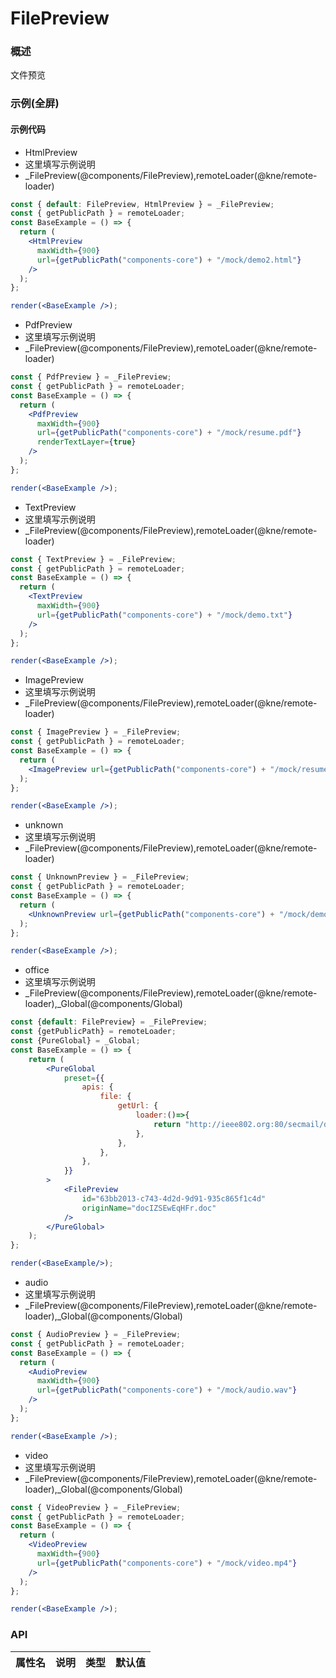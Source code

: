 
# FilePreview


### 概述

文件预览


### 示例(全屏)

#### 示例代码

- HtmlPreview
- 这里填写示例说明
- _FilePreview(@components/FilePreview),remoteLoader(@kne/remote-loader)

```jsx
const { default: FilePreview, HtmlPreview } = _FilePreview;
const { getPublicPath } = remoteLoader;
const BaseExample = () => {
  return (
    <HtmlPreview
      maxWidth={900}
      url={getPublicPath("components-core") + "/mock/demo2.html"}
    />
  );
};

render(<BaseExample />);

```

- PdfPreview
- 这里填写示例说明
- _FilePreview(@components/FilePreview),remoteLoader(@kne/remote-loader)

```jsx
const { PdfPreview } = _FilePreview;
const { getPublicPath } = remoteLoader;
const BaseExample = () => {
  return (
    <PdfPreview
      maxWidth={900}
      url={getPublicPath("components-core") + "/mock/resume.pdf"}
      renderTextLayer={true}
    />
  );
};

render(<BaseExample />);

```

- TextPreview
- 这里填写示例说明
- _FilePreview(@components/FilePreview),remoteLoader(@kne/remote-loader)

```jsx
const { TextPreview } = _FilePreview;
const { getPublicPath } = remoteLoader;
const BaseExample = () => {
  return (
    <TextPreview
      maxWidth={900}
      url={getPublicPath("components-core") + "/mock/demo.txt"}
    />
  );
};

render(<BaseExample />);

```

- ImagePreview
- 这里填写示例说明
- _FilePreview(@components/FilePreview),remoteLoader(@kne/remote-loader)

```jsx
const { ImagePreview } = _FilePreview;
const { getPublicPath } = remoteLoader;
const BaseExample = () => {
  return (
    <ImagePreview url={getPublicPath("components-core") + "/mock/resume.png"} />
  );
};

render(<BaseExample />);

```

- unknown
- 这里填写示例说明
- _FilePreview(@components/FilePreview),remoteLoader(@kne/remote-loader)

```jsx
const { UnknownPreview } = _FilePreview;
const { getPublicPath } = remoteLoader;
const BaseExample = () => {
  return (
    <UnknownPreview url={getPublicPath("components-core") + "/mock/demo.des"} />
  );
};

render(<BaseExample />);

```

- office
- 这里填写示例说明
- _FilePreview(@components/FilePreview),remoteLoader(@kne/remote-loader),_Global(@components/Global)

```jsx
const {default: FilePreview} = _FilePreview;
const {getPublicPath} = remoteLoader;
const {PureGlobal} = _Global;
const BaseExample = () => {
    return (
        <PureGlobal
            preset={{
                apis: {
                    file: {
                        getUrl: {
                            loader:()=>{
                                return "http://ieee802.org:80/secmail/docIZSEwEqHFr.doc";
                            },
                        },
                    },
                },
            }}
        >
            <FilePreview
                id="63bb2013-c743-4d2d-9d91-935c865f1c4d"
                originName="docIZSEwEqHFr.doc"
            />
        </PureGlobal>
    );
};

render(<BaseExample/>);

```

- audio
- 这里填写示例说明
- _FilePreview(@components/FilePreview),remoteLoader(@kne/remote-loader),_Global(@components/Global)

```jsx
const { AudioPreview } = _FilePreview;
const { getPublicPath } = remoteLoader;
const BaseExample = () => {
  return (
    <AudioPreview
      maxWidth={900}
      url={getPublicPath("components-core") + "/mock/audio.wav"}
    />
  );
};

render(<BaseExample />);

```

- video
- 这里填写示例说明
- _FilePreview(@components/FilePreview),remoteLoader(@kne/remote-loader),_Global(@components/Global)

```jsx
const { VideoPreview } = _FilePreview;
const { getPublicPath } = remoteLoader;
const BaseExample = () => {
  return (
    <VideoPreview
      maxWidth={900}
      url={getPublicPath("components-core") + "/mock/video.mp4"}
    />
  );
};

render(<BaseExample />);

```


### API

|属性名|说明|类型|默认值|
|  ---  | ---  | --- | --- |

